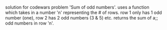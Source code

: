 solution for codewars problem 'Sum of odd numbers'.
uses a function which takes in a number 'n' representing the # of rows.
row 1 only has 1 odd number (one), row 2 has 2 odd numbers (3 & 5) etc.
returns the sum of a;; odd numbers in row 'n'.
